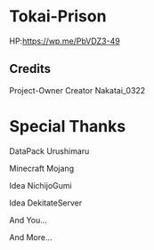 # Tokai-Prison

HP:https://wp.me/PbVDZ3-49

## Credits

Project-Owner Creator Nakatai_0322

# Special Thanks

DataPack Urushimaru

Minecraft Mojang

Idea NichijoGumi

Idea DekitateServer

And You...

And More...

